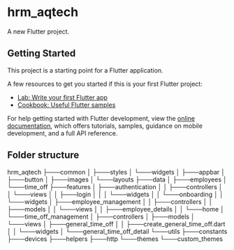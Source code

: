 # hrm_aqtech

A new Flutter project.

## Getting Started

This project is a starting point for a Flutter application.

A few resources to get you started if this is your first Flutter project:

- [Lab: Write your first Flutter app](https://docs.flutter.dev/get-started/codelab)
- [Cookbook: Useful Flutter samples](https://docs.flutter.dev/cookbook)

For help getting started with Flutter development, view the
[online documentation](https://docs.flutter.dev/), which offers tutorials,
samples, guidance on mobile development, and a full API reference.

## Folder structure
hrm_aqtech
├───common
│   ├───styles
│   └───widgets
│       ├───appbar
│       ├───button
│       ├───images
│       └───layouts
├───data
│   ├───employees
│   └───time_off
├───features
│   ├───authentication
│   │   ├───controllers
│   │   └───views
│   │       ├───login
│   │       │   └───widgets
│   │       └───onboarding
│   │           └───widgets
│   ├───employee_management
│   │   ├───controllers
│   │   ├───models
│   │   └───views
│   │       ├───employee_details
│   │       └───home
│   └───time_off_management
│       ├───controllers
│       ├───models
│       └───views
│           ├───general_time_off
│           │   ├───create_general_time_off.dart
│           │   └───widgets
│           └───general_time_off_detail
└───utils
    ├───constants
    ├───devices
    ├───helpers
    ├───http
    └───themes
        └───custom_themes
